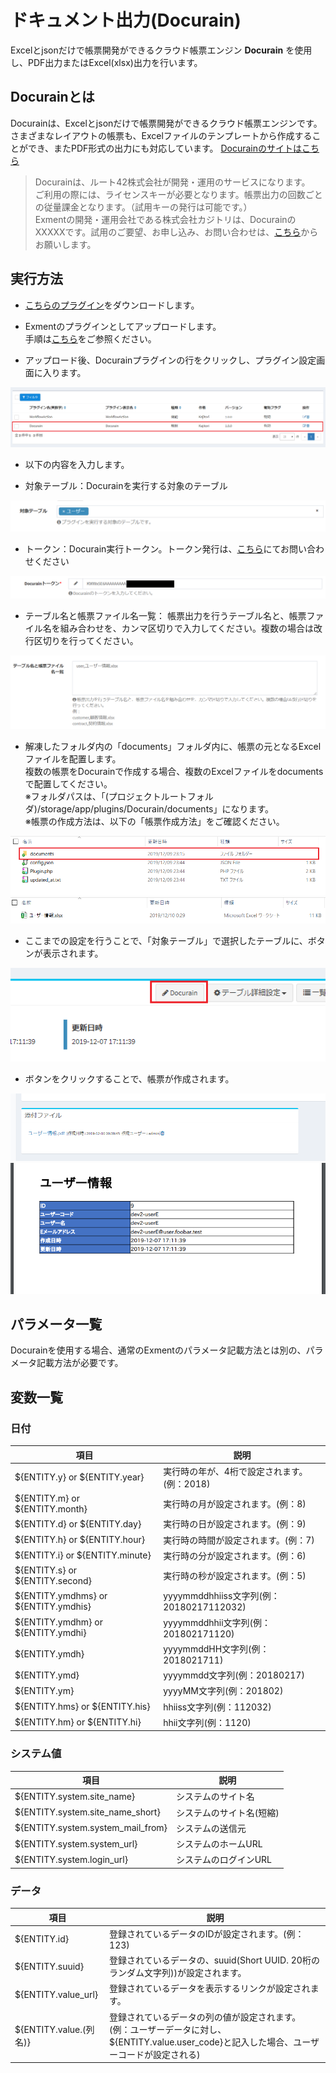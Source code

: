 # ドキュメント出力(Docurain)
Excelとjsonだけで帳票開発ができるクラウド帳票エンジン **Docurain** を使用し、PDF出力またはExcel(xlsx)出力を行います。  

## Docurainとは
Docurainは、Excelとjsonだけで帳票開発ができるクラウド帳票エンジンです。  
さまざまなレイアウトの帳票も、Excelファイルのテンプレートから作成することができ、またPDF形式の出力にも対応しています。
[Docurainのサイトはこちら](https://docurain.jp/)

> Docurainは、ルート42株式会社が開発・運用のサービスになります。  
ご利用の際には、ライセンスキーが必要となります。帳票出力の回数ごとの従量課金となります。（試用キーの発行は可能です。）  
Exmentの開発・運用会社である株式会社カジトリは、DocurainのXXXXXです。試用のご要望、お申し込み、お問い合わせは、[こちら](https://exment.net/inquiry)からお願いします。


## 実行方法
- [こちらのプラグイン](https://exment.net/downloads/product/plugin/Docurain.zip)をダウンロードします。

- Exmentのプラグインとしてアップロードします。  
手順は[こちら](/ja/plugin?id=プラグインアップロード)をご参照ください。

- アップロード後、Docurainプラグインの行をクリックし、プラグイン設定画面に入ります。  

![Docurain](img/docurain/docurain_setting3.png)  

- 以下の内容を入力します。

- 対象テーブル：Docurainを実行する対象のテーブル

![Docurain](img/docurain/docurain_setting1.png)  

- トークン：Docurain実行トークン。トークン発行は、[こちら](https://exment.net/inquiry)にてお問い合わせください

![Docurain](img/docurain/docurain_setting2.png)  

- テーブル名と帳票ファイル名一覧： 帳票出力を行うテーブル名と、帳票ファイル名を組み合わせを、カンマ区切りで入力してください。複数の場合は改行区切りを行ってください。  

![Docurain](img/docurain/docurain_setting4.png)  


- 解凍したフォルダ内の「documents」フォルダ内に、帳票の元となるExcelファイルを配置します。  
複数の帳票をDocurainで作成する場合、複数のExcelファイルをdocumentsで配置してください。  
※フォルダパスは、「(プロジェクトルートフォルダ)/storage/app/plugins/Docurain/documents」になります。  
※帳票の作成方法は、以下の「帳票作成方法」をご確認ください。

![Docurain](img/docurain/docurain_setting5.png)  
![Docurain](img/docurain/docurain_setting6.png)  

- ここまでの設定を行うことで、「対象テーブル」で選択したテーブルに、ボタンが表示されます。  

![Docurain](img/docurain/docurain_setting7.png)  

- ボタンをクリックすることで、帳票が作成されます。  

![Docurain](img/docurain/docurain_setting8.png)
![Docurain](img/docurain/docurain_setting9.png)  

## パラメータ一覧
Docurainを使用する場合、通常のExmentのパラメータ記載方法とは別の、パラメータ記載方法が必要です。

## 変数一覧
### 日付

| 項目 | 説明 |
| ---- | ---- |
| ${ENTITY.y} or ${ENTITY.year} | 実行時の年が、4桁で設定されます。(例：2018) |
| ${ENTITY.m} or ${ENTITY.month} | 実行時の月が設定されます。(例：8) |
| ${ENTITY.d} or ${ENTITY.day} | 実行時の日が設定されます。(例：9) |
| ${ENTITY.h} or ${ENTITY.hour} | 実行時の時間が設定されます。(例：7) |
| ${ENTITY.i} or ${ENTITY.minute} | 実行時の分が設定されます。(例：6) |
| ${ENTITY.s} or ${ENTITY.second} | 実行時の秒が設定されます。(例：5) |
| ${ENTITY.ymdhms} or ${ENTITY.ymdhis} | yyyymmddhhiiss文字列(例：20180217112032) |
| ${ENTITY.ymdhm} or ${ENTITY.ymdhi} | yyyymmddhhii文字列(例：201802171120) |
| ${ENTITY.ymdh} | yyyymmddHH文字列(例：2018021711) |
| ${ENTITY.ymd} | yyyymmdd文字列(例：20180217) |
| ${ENTITY.ym} | yyyyMM文字列(例：201802) |
| ${ENTITY.hms} or ${ENTITY.his} | hhiiss文字列(例：112032) |
| ${ENTITY.hm} or ${ENTITY.hi} | hhii文字列(例：1120) |

### システム値
| 項目 | 説明 |
| ---- | ---- |
| ${ENTITY.system.site_name} | システムのサイト名 |
| ${ENTITY.system.site_name_short} | システムのサイト名(短縮) |
| ${ENTITY.system.system_mail_from} | システムの送信元 |
| ${ENTITY.system.system_url} | システムのホームURL |
| ${ENTITY.system.login_url} | システムのログインURL |

### データ
| 項目 | 説明 |
| ---- | ---- |
| ${ENTITY.id} | 登録されているデータのIDが設定されます。(例：123) |
| ${ENTITY.suuid} | 登録されているデータの、suuid(Short UUID. 20桁のランダム文字列))が設定されます。 |
| ${ENTITY.value_url} | 登録されているデータを表示するリンクが設定されます。 |
| ${ENTITY.value.(列名)} | 登録されているデータの列の値が設定されます。(例：ユーザーデータに対し、${ENTITY.value.user_code}と記入した場合、ユーザーコードが設定される) |
